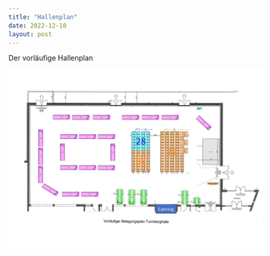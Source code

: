 ```yaml
---
title: "Hallenplan"
date: 2022-12-10
layout: post
---
```

Der vorläufige Hallenplan

![Hallenplan](assets/imgs/hallenplan_2.jpg)

